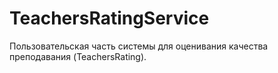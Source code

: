 # TeachersRatingService
Пользовательская часть системы для оценивания качества преподавания (TeachersRating).
